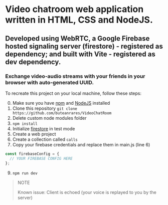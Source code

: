 # Video chatroom web application written in HTML, CSS and NodeJS.

## Developed using WebRTC, a Google Firebase hosted signaling server (firestore) - registered as dependency; and built with Vite - registered as dev dependency. 

### Exchange video-audio streams with your friends in your browser with auto-generated UUID.

To recreate this project on your local machine, follow these steps:

   0. Make sure you have [npm](https://www.npmjs.com/get-npm) and [NodeJS](https://nodejs.org/en/download/) installed
   1. Clone this repository `git clone https://github.com/buteanrares/VideoChatRoom`
   2. Delete custom node modules folder
   3. `npm install`
  4. Initialize [firestore](https://console.firebase.google.com/) in test mode
  5. Create a web project
  6. Create a collection called `calls`
  7. Copy your firebase credentials and replace them in main.js (line 6)
  ```javascript
  const firebaseConfig = {
    // YOUR FIREBASE CONFIG HERE
  };
  ```
  9. `npm run dev`

> NOTE
> 
> Known issue: Client is echoed (your voice is replayed to you by the server)
